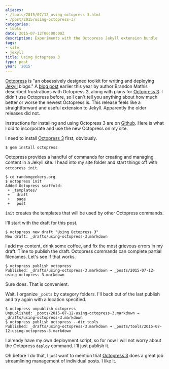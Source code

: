 ```yaml
---
aliases:
- /tools/2015/07/12_using-octopress-3.html
- /post/2015/using-octopress-3/
categories:
- tools
date: 2015-07-12T00:00:00Z
description: Experiments with the Octopress Jekyll extension bundle
tags:
- site
- jekyll
title: Using Octopress 3
type: post
year: '2015'
---
```

[Octopress]: http://octopress.org/
[Jekyll]: http://jekyllrb.com/
[blog post]: http://octopress.org/2015/01/15/octopress-3.0-is-coming/
[Octopress 3]: https://github.com/octopress/octopress
[Github]: https://github.com/octopress/octopress

[Octopress][] is "an obsessively designed toolkit for writing and deploying [Jekyll][] blogs."
A [blog post][] earlier this year by author Brandon Mathis described frustrations with
Octopress 2, along with plans for [Octopress 3][]. I didn't use Octopress before, so I can't 
tell you anything about how much better or worse the newest Octopress is. This release
feels like a straightforward and useful extension to Jekyll. Apparently the older releases
did not.
<!--more-->

Instructions for installing and using Octopress 3 are on [Github][]. Here is what I did to 
incorporate and use the new Octopress on my site.

I need to install [Octopress 3][] first, obviously.

    $ gem install octopress

Octopress provides a handful of commands for creating and managing content in a Jekyll
site. I head into my site folder and start things off with `octopress init`.

    $ cd randomgeekery.org
    $ octopress init
    Added Octopress scaffold:
     + _templates/
     +   draft
     +   page
     +   post

`init` creates the templates that will be used by other Octopress commands.

I'll start with the draft for this post.

    $ octopress new draft "Using Octopress 3"
    New draft: _drafts/using-octopress-3.markdown

I add my content, drink some coffee, and fix the most grievous errors in my draft. Time to publish
the draft. Octopress commands can complete partial filenames. Let's see if that works.

    $ octopress publish octopress
    Published: _drafts/using-octopress-3.markdown → _posts/2015-07-12-using-octopress-3.markdown

Sure does. That is convenient.

Wait. I organize `_posts` by category folders. I'll back out of the last publish and try again
with a location specified.

    $ octopress unpublish octopress
    Unpublished: _posts/2015-07-12-using-octopress-3.markdown → _drafts/using-octopress-3.markdown
    $ octopress publish octopress --dir tools
    Published: _drafts/using-octopress-3.markdown → _posts/tools/2015-07-12-using-octopress-3.markdown

I already have my own deployment script, so for now I will not worry about the Octopress `deploy` command.
I'll just publish it.

Oh before I do that, I just want to mention that [Octopress 3][] does a
great job streamlining management of individual posts. I like it.
